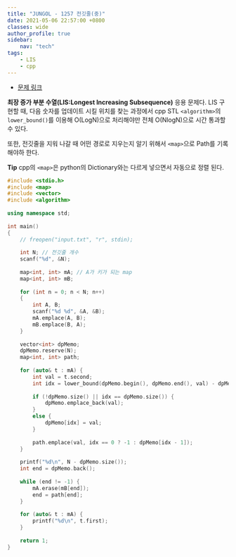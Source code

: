 ```yaml
---
title: "JUNGOL - 1257 전깃줄(중)"
date: 2021-05-06 22:57:00 +0800
classes: wide
author_profile: true
sidebar:
    nav: "tech"
tags:
    - LIS
    - cpp
---
```


- [문제 링크](http://www.jungol.co.kr/bbs/board.php?bo_table=pbank&wr_id=540&sca=99&sfl=wr_hit&stx=1257)

**최장 증가 부분 수열(LIS:Longest Increasing Subsequence)** 응용 문제다. LIS 구현할 때, 다음 숫자를 업데이트 시킬 위치를 찾는 과정에서 cpp STL `<algorithm>`의 `lower_bound()`를 이용해 O(LogN)으로 처리해야만 전체 O(NlogN)으로 시간 통과할 수 있다.

또한, 전깃줄을 지워 나갈 때 어떤 경로로 지우는지 알기 위해서 `<map>`으로 Path를 기록해야하 한다.

**Tip** cpp의 `<map>`은 python의 Dictionary와는 다르게 넣으면서 자동으로 정렬 된다.

```cpp
#include <stdio.h>
#include <map>
#include <vector>
#include <algorithm>
 
using namespace std;
 
int main()
{
    // freopen("input.txt", "r", stdin);
 
    int N; // 전깃줄 개수
    scanf("%d", &N);
 
    map<int, int> mA; // A가 키가 되는 map
    map<int, int> mB;
     
    for (int n = 0; n < N; n++)
    {
        int A, B;
        scanf("%d %d", &A, &B);
        mA.emplace(A, B);
        mB.emplace(B, A);
    }
 
    vector<int> dpMemo;
    dpMemo.reserve(N);
    map<int, int> path;
 
    for (auto& t : mA) {
        int val = t.second;
        int idx = lower_bound(dpMemo.begin(), dpMemo.end(), val) - dpMemo.begin();
 
        if (!dpMemo.size() || idx == dpMemo.size()) {
            dpMemo.emplace_back(val);
        }
        else {
            dpMemo[idx] = val;
        }
 
        path.emplace(val, idx == 0 ? -1 : dpMemo[idx - 1]);
    }
 
    printf("%d\n", N - dpMemo.size());
    int end = dpMemo.back();
 
    while (end != -1) {
        mA.erase(mB[end]);
        end = path[end];
    }
 
    for (auto& t : mA) {
        printf("%d\n", t.first);
    }
     
    return 1;
}
```